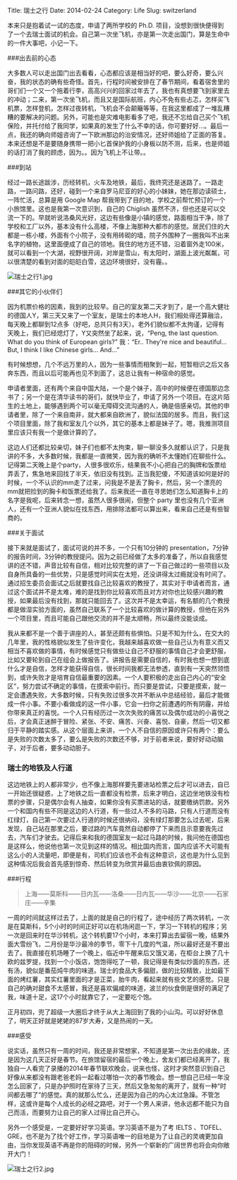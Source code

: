 Title: 瑞士之行
Date: 2014-02-24
Category: Life
Slug: switzerland



本来只是抱着试一试的态度，申请了两所学校的 Ph.D. 项目，没想到很快便得到了一个去瑞士面试的机会。自己第一次坐飞机，亦是第一次走出国门，算是生命中的一件大事吧，小记一下。

###出去前的心态

大多数人可以走出国门出去看看，心态都应该是相当好的吧，要么好奇，要么兴奋，我的状态的确有些奇怪。首先，行程时间被安排在了春节期间，看着宿舍里的哥们们一个又一个拖着行李，高高兴兴的回家过年去了，我也有真想要飞到家里去的冲动；二来，第一次坐飞机，而且又是国际航班，内心不免有些忐忑，怎样买飞机票，怎样登机，怎样过夜转机，飞机会不会颠簸等等，在我这里都成了一堆乱糟糟的要解决的问题。另外，可能也是灾难电影看多了吧，我还不忘给自己买个飞机保险，并托付给了我同学，如果真的发生了什么不幸的话，你可要好好...。最后一点，我还的确向师姐咨询了一下欧洲那边的治安情况，还好师姐给了正面的答复。本来还想是不是要随身携带一把小匕首保护我的小身板以防不测，后来，也是师姐的话打消了我的顾虑，因为。。因为飞机上不让带。。


###到站

经过一路长途跋涉，历经转机，火车及地铁，最后，我终究还是迷路了。一路走路，一路问路，还好，碰到一个来自罗马尼亚的好心的小妹妹，她在那边读硕士，一阵忙活，总算是用 Google Map 帮我带到了目的地，学校之前帮忙预订的一个小旅馆里。这也是我第一次意识到，自己的 Chiglish 虽然不济，但也还是可以交流一下的。早就听说洛桑风光好，这边有些像是小镇的感觉，路面相当干净，除了学校和工厂以外，基本没有什么高楼，不像上海那种大都市的感觉。居民们住的大都是一栋小楼，外面有个小院子，没有用砖砌的墙，院子外围种了一圈我叫不出来名字的植物，这里面便成了自己的领地。我住的地方还不错，沿着窗外走100米，就可以看到一个大湖，视野很开阔，对岸是雪山，有太阳时，湖面上波光粼粼，可以很清楚的看到对面的皑皑白雪，这边环境很好，没有霾。。

![瑞士之行1.jpg](http://d.pcs.baidu.com/thumbnail/5bc9db89ca0ccd51ee6beb818a0d62cd?fid=1061548417-250528-198354825628171&time=1407549600&rt=sh&sign=FDTAER-DCb740ccc5511e5e8fedcff06b081203-%2Fl%2Bzugdyd58K%2FuTKf9eG41sYcfM%3D&expires=2h&prisign=unkown&chkv=0&chkbd=0&chkpc=&size=c850_u580&quality=100)


###其它的小伙伴们

因为机票价格的因素，我到的比较早。自己的室友第二天才到了，是一个高大健壮的德国人Y，第三天又来了一个室友，是瑞士的本地人H，我们相处得还算融洽，每天晚上都聊到12点多（好吧，总共只有3天）。老外们貌似都不太拘谨，记得有天晚上，我们已经熄灯了，Y又突然坐了起来，说，“Peng, the last question. What do you think of European girls?” 我：“Er.. They're nice and beautiful... But, I think I like Chinese girls... And...” 

有时候想想，几个不远万里的人，因为一些事情而相聚到一起，短暂相识之后又各奔东西，而且以后可能再也见不到面了，这总让我有一种宿命的感觉。

申请者里面，还有两个来自中国大陆，一个是个妹子，高中的时候便在德国那边念书了；另一个是在清华读书的哥们，就快毕业了，申请了另外一个项目。在这片陌生的土地上，能够遇到两个可以毫无障碍交流沟通的人，确是倍感亲切。其他的申请者里，除了一个来自南非，就大都来自欧洲了，貌似法国的居多。而且，我们这个项目里面，除了我和室友几个以外，其它的基本上都是妹子了。嗯，我推测项目里应该只有我一个是做计算的了。

这边人们还都比较亲切，妹子们也都不太拘束，聊一聊没多久就都认识了，只是我讲的不多，大多数时候，我都是一直微笑，因为我的确听不太懂她们在聊些什么。记得第二天晚上是个party，人很多很欢乐，结果我不小心把自己的胸牌和饭票给弄丢了，焦急地来回找了半天，依旧没有找到。正当我犯傻，不知道该如何是好的时候，一个不认识的mm走了过来，问我是不是丢了胸卡，然后，另一个漂亮的mm就把捡到的胸卡和饭票还给我了。后来我还一直在寻思她们怎么知道胸卡上的名字是我呢，后来转念一想，虽然人很多很闹，但整个 party 里也没有几个亚洲人，还有一个亚洲人貌似在找东西，用排除法都可以算出来，看来自己还是有些智商的。

###关于面试

接下来就是面试了，面试可说的并不多，一个只有10分钟的 presentation，7分钟的报告时间，3分钟的教授提问。因为之前已经做了太多的准备了，所以自我感觉讲的还不错，声音比较有自信，相对比较完整的讲了一下自己做过的一些项目以及自身所具备的一些优势，只是感觉时间实在太短，还没讲得太过瘾就没有时间了。通过招生委员会面试之后就要找自己比较喜欢的教授了，其实对于申请者而言，通过这个面试并不是太难，难的是找到你比较喜欢而且对方对你也比较感兴趣的教授，如果最后没有找到，那就只能回去了。这次并不是太幸运，有名额的几个教授都是做湿实验方面的，虽然自己联系了一个比较喜欢的做计算的教授，但他在另外一个项目里，而且可能自己跟他交流的并不是太顺畅，所以最终没能谈成。

我从来都不是一个善于讲座的人，甚至还颇有些惧怕。只是不知为什么，在交大的几年里，我的性格貌似发生了些许变化，我越来越喜欢做一些自己认为有意义而又相当不喜欢做的事情，有时候感觉只有做些让自己不舒服的事情自己才会更舒服，比如又要轮到自己在组会上做报告了。讲报告是需要自信的，有时我也想一想到底什么才是自信，怎样才能获得自信，很长时间我都无法参透，直到有一天突然领悟到，或许失败才是培育自信最重要的因素。一个人要积极的走出自己内心的“安全区”，努力尝试不确定的事情，在摸索中前行。而只要是尝试，只要是摸索，就一定会遭遇失败，大多数时候，只有失败过很多次并不断从中总结经验，最后才能做成一件小事。不要小看做成的这一件小事，它会一扫你之前遭遇的所有阴霾，并给你带来真正的喜悦。一个人只有经历过一次次失败的痛苦以及偶尔成功的小喜悦之后，才会真正迷醉于冒险、紧张、不安、痛苦、兴奋、喜悦、自豪，然后一切又都归于平静的踏实感。从这个层面上来讲，一个人不自信的原因或许只有两个：要么是失败的次数太多了，要么是失败的次数还不够，对于前者来说，要好好动动脑子，对于后者，要多动动胆子。


### 瑞士的地铁及人行道

这边地铁上的人都非常少，也不像上海那样要先要进站检票之后才可以进去，自已一开始还很疑惑，上了地铁之后一直都没有检票，后来才明白，这边坐地铁没有检票的步骤，只是偶尔会有人抽查，如果你没有买票进站的话，就要缴纳罚款。另外一个和国内有些不同是这边的人行道，有一些过人不多的马路，只有人行道而没有红绿灯，自己第一次要过人行道的时候还很纳闷，没有绿灯那要怎么过去呢，后来发现，自己站在那里之后，要过路的汽车竟然自动都停了下来而且示意要我先过去，汽车们才驶去。记得后来和我的德国室友一起过马路的时候，我问他在德国也是这样么，他说他也第一次见到这样的情况。相比国内而言，国内应该不大可能有这么小的人流量吧，即便是有，司机们应该也不会有这种意识，这也是为什么见到这种情况后我会首先感到惊奇、然后转变为欣赏并最后由衷钦佩的原因。

###行程


>上海——莫斯科——日内瓦——洛桑——日内瓦——华沙——北京——石家庄——辛集

一周的时间就这样过去了，上面的就是自己的行程了，途中经历了两次转机，一次是在莫斯科，5个小时的时间正好可以在机场闲逛一下，学习一下转机的程序；另一次是回来时在华沙转机，这个转机要17个小时，本来打算出去留宿一晚，结果外面大雪纷飞，二月份是华沙最冷的季节，零下十几度的气温，所以最好还是不要出去了。我直接在机场睡了一个晚上，临近中午醒来后又饿又渴，在柜台上换了几十欧的兹罗提，找到一个小饭店，饱饱得吃了一顿，我记得是有类似炒面的东西，还有汤，貌似是番茄炖牛肉的味道。瑞士的食品大多偏甜，做的比较精致，比如最下面的烤红薯，其实红薯里面的才是正菜，胎牛肉，看起来就有些文艺的感觉。只是自己的确对甜食不太感冒，我还是喜欢偏咸的味道，波兰的伙食倒是很好的满足了我，味道十足，这17个小时就靠它了，一定要吃个饱。

正月初四，兜了超级一大圈后才终于从大上海回到了我的小山沟。可以好好休息了，明天正好就是姥姥的87岁大寿，又是热闹的一天。


###感受
 
说实话，虽然只有一周的时间，我还是非常想家，不知道是第一次出去的缘故，还是因为这几天正好是春节。在旅馆留宿的最后一个晚上，舍友们都已经离开了，我独自一人看完了录播的2014年春节联欢晚会，说来也怪，这时才突然意识到自己好像从来都没有跟老爸老妈一起看过哪怕一次的春节晚会。想一想自己已经一年没怎么回家了，只是办护照时在家待了三天，然后又急匆匆的离开了，就有一种“时间都去哪了”的感觉。真的就那么忙么，还是因为自己的内心太过急躁。不管怎样，这或许是每个人成长的必经之路吧，对于一个男人来讲，他永远都不能只为自己而活，而要努力让自己的家人过得比自己开心。

 另外一个感受是，一定要好好学习英语。学习英语不是为了考 IELTS 、TOFEL、GRE，也不是为了找个好工作，学习英语唯一的目地是为了让自己的灵魂更加自由，当你发现英语不再是你的阻碍的时候，另外一个崭新的广阔世界也将会向你敞开大门！

![瑞士之行2.jpg](http://d.pcs.baidu.com/thumbnail/3b48a2f1892008c44906283567822379?fid=1061548417-250528-675446556840360&time=1407549600&sign=FDTAER-DCb740ccc5511e5e8fedcff06b081203-hNMWS2xcIBLbMPOyLrT4i4Im81c%3D&rt=sh&expires=2h&r=479209006&sharesign=unknown&size=c710_u500&quality=100)

